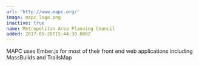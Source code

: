 ```yaml
---
url: 'http://www.mapc.org/'
image: mapc_logo.png
inactive: true
name: Metropolitan Area Planning Council
added: 2017-05-26T15:44:30.000Z
---
```

MAPC uses Ember.js for most of their front end web applications including MassBuilds and TrailsMap
